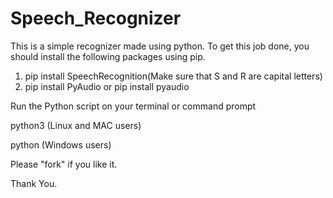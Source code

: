 # Speech_Recognizer
This is a simple recognizer made using python.
To get this job done, you should install the following packages using pip.
  1. pip install SpeechRecognition(Make sure that S and R are capital letters)
  2. pip install PyAudio or pip install pyaudio
  
Run the Python script on your terminal or command prompt
  
  python3 <filename> (Linux and MAC users)
  
  python <filename> (Windows users)

Please "fork" if you like it.

Thank You.
